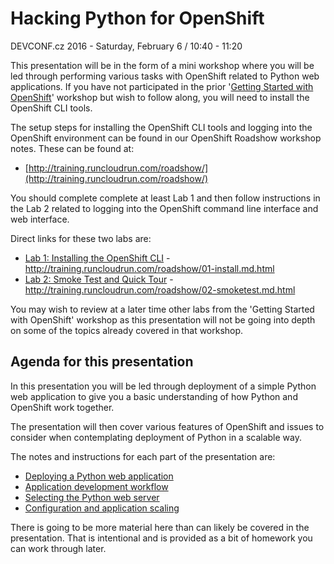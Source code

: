 # Hacking Python for OpenShift

DEVCONF.cz 2016 - Saturday, February 6 / 10:40 - 11:20

This presentation will be in the form of a mini workshop where you will be led through performing various tasks with OpenShift related to Python web applications. If you have not participated in the prior '[Getting Started with OpenShift](https://devconfcz2016.sched.org/event/5ns0/getting-started-with-openshift)' workshop but wish to follow along, you will need to install the OpenShift CLI tools.

The setup steps for installing the OpenShift CLI tools and logging into the OpenShift environment can be found in our OpenShift Roadshow workshop notes. These can be found at:

* [http://training.runcloudrun.com/roadshow/](http://training.runcloudrun.com/roadshow/)

You should complete complete at least Lab 1 and then follow instructions in the Lab 2 related to logging into the OpenShift command line interface and web interface.

Direct links for these two labs are:

* [Lab 1: Installing the OpenShift CLI](http://training.runcloudrun.com/roadshow/01-install.md.html) - http://training.runcloudrun.com/roadshow/01-install.md.html
* [Lab 2: Smoke Test and Quick Tour](http://training.runcloudrun.com/roadshow/02-smoketest.md.html) - http://training.runcloudrun.com/roadshow/02-smoketest.md.html

You may wish to review at a later time other labs from the 'Getting Started with OpenShift' workshop as this presentation will not be going into depth on some of the topics already covered in that workshop.

## Agenda for this presentation

In this presentation you will be led through deployment of a simple Python web application to give you a basic understanding of how Python and OpenShift work together.

The presentation will then cover various features of OpenShift and issues to consider when contemplating deployment of Python in a scalable way.

The notes and instructions for each part of the presentation are:

* [Deploying a Python web application](deploying-a-python-web-application.md)
* [Application development workflow](application-development-workflow.md)
* [Selecting the Python web server](selecting-the-python-web-server.md)
* [Configuration and application scaling](configuration-and-application-scaling.md)

There is going to be more material here than can likely be covered in the presentation. That is intentional and is provided as a bit of homework you can work through later.







